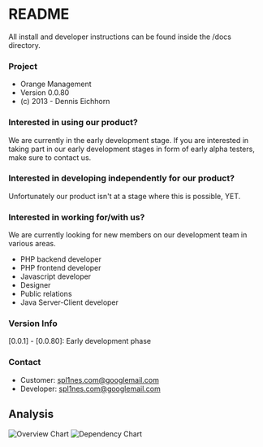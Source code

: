 # README #

All install and developer instructions can be found inside the /docs directory.

### Project ###

* Orange Management
* Version 0.0.80
* (c) 2013 - Dennis Eichhorn

### Interested in using our product? ###

We are currently in the early development stage.
If you are interested in taking part in our early development stages in form
of early alpha testers, make sure to contact us.

### Interested in developing independently for our product? ###

Unfortunately our product isn't at a stage where this is possible, YET.

### Interested in working for/with us? ###

We are currently looking for new members on our development team in various areas.

- PHP backend developer
- PHP frontend developer
- Javascript developer
- Designer
- Public relations
- Java Server-Client developer

### Version Info ###

[0.0.1] - [0.0.80]: Early development phase

### Contact ###

* Customer: spl1nes.com@googlemail.com
* Developer: spl1nes.com@googlemail.com

## Analysis ##

![Overview Chart](http://spl1nes.github.io/Orange-Management/images/overviewPyramid.svg)
![Dependency Chart](http://spl1nes.github.io/Orange-Management/images/jdependChart.svg)
